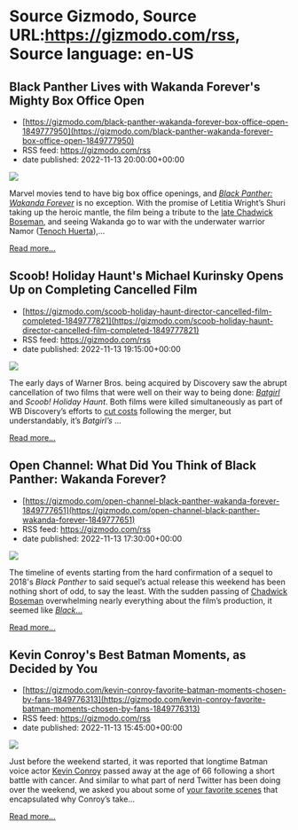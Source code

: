 # Source Gizmodo, Source URL:https://gizmodo.com/rss, Source language: en-US

## Black Panther Lives with Wakanda Forever's Mighty Box Office Open
 - [https://gizmodo.com/black-panther-wakanda-forever-box-office-open-1849777950](https://gizmodo.com/black-panther-wakanda-forever-box-office-open-1849777950)
 - RSS feed: https://gizmodo.com/rss
 - date published: 2022-11-13 20:00:00+00:00

<img src="https://i.kinja-img.com/gawker-media/image/upload/s--Efqixk5K--/c_fit,fl_progressive,q_80,w_636/a6d56678210ba9a0dde2076d4fc1b24c.jpg" /><p>Marvel movies tend to have big box office openings, and <a href="https://gizmodo.com/black-panther-2-end-credits-scene-marvel-spoilers-1849758729"><em>Black Panther: Wakanda Forever</em></a><em> </em>is no exception. With the promise of Letitia Wright’s Shuri taking up the heroic mantle, the film being a tribute to the <a href="https://gizmodo.com/chadwick-boseman-star-of-black-panther-has-passed-awa-1844887429">late Chadwick Boseman</a>, and seeing Wakanda go to war with the underwater warrior Namor (<a href="https://gizmodo.com/black-panther-wakanda-forever-marvel-tenoch-huerta-namo-1849484575">Tenoch Huerta</a>),…</p><p><a href="https://gizmodo.com/black-panther-wakanda-forever-box-office-open-1849777950">Read more...</a></p>

## Scoob! Holiday Haunt's Michael Kurinsky Opens Up on Completing Cancelled Film
 - [https://gizmodo.com/scoob-holiday-haunt-director-cancelled-film-completed-1849777821](https://gizmodo.com/scoob-holiday-haunt-director-cancelled-film-completed-1849777821)
 - RSS feed: https://gizmodo.com/rss
 - date published: 2022-11-13 19:15:00+00:00

<img src="https://i.kinja-img.com/gawker-media/image/upload/s--ERSlUOjz--/c_fit,fl_progressive,q_80,w_636/690f08e15d512f0589417cfe3292cd4d.jpg" /><p>The early days of Warner Bros. being acquired by Discovery saw the abrupt cancellation of two films that were well on their way to being done: <a href="https://gizmodo.com/batgirl-hbo-max-cancelled-purchase-accounting-explained-1849365191"><em>Batgirl</em></a><em> </em>and <em>Scoob! Holiday Haunt</em>. Both films were killed simultaneously as part of WB Discovery’s efforts to <a href="https://gizmodo.com/hbo-max-infinity-train-removal-warner-bros-discovery-1849428203">cut costs</a> following the merger, but understandably, it’s <em>Batgirl’s </em>…</p><p><a href="https://gizmodo.com/scoob-holiday-haunt-director-cancelled-film-completed-1849777821">Read more...</a></p>

## Open Channel: What Did You Think of Black Panther: Wakanda Forever?
 - [https://gizmodo.com/open-channel-black-panther-wakanda-forever-1849777651](https://gizmodo.com/open-channel-black-panther-wakanda-forever-1849777651)
 - RSS feed: https://gizmodo.com/rss
 - date published: 2022-11-13 17:30:00+00:00

<img src="https://i.kinja-img.com/gawker-media/image/upload/s--8wDsi2YS--/c_fit,fl_progressive,q_80,w_636/dfd97467d360d734924511d982dd9e5b.png" /><p>The timeline of events starting from the hard confirmation of a sequel to 2018's <em>Black Panther </em>to said sequel’s actual release this weekend has been nothing short of odd, to say the least. With the sudden passing of <a href="https://gizmodo.com/chadwick-boseman-star-of-black-panther-has-passed-awa-1844887429">Chadwick Boseman</a> overwhelming nearly everything about the film’s production, it seemed like <a href="https://gizmodo.com/black-panther-wakanda-forever-movie-review-marvel-studi-1849725648"><em>Black</em>…</a></p><p><a href="https://gizmodo.com/open-channel-black-panther-wakanda-forever-1849777651">Read more...</a></p>

## Kevin Conroy's Best Batman Moments, as Decided by You
 - [https://gizmodo.com/kevin-conroy-favorite-batman-moments-chosen-by-fans-1849776313](https://gizmodo.com/kevin-conroy-favorite-batman-moments-chosen-by-fans-1849776313)
 - RSS feed: https://gizmodo.com/rss
 - date published: 2022-11-13 15:45:00+00:00

<img src="https://i.kinja-img.com/gawker-media/image/upload/s--vPYh22Ez--/c_fit,fl_progressive,q_80,w_636/81436b6f431ed7a8dd9fc68e856ed8e5.jpg" /><p>Just before the weekend started, it was reported that longtime Batman voice actor <a href="https://gizmodo.com/kevin-conroy-dead-obituary-batman-dc-comics-rip-1849772917">Kevin Conroy</a> passed away at the age of 66 following a short battle with cancer. And similar to what part of nerd Twitter has been doing over the weekend, we asked you about some of <a href="https://gizmodo.com/open-channel-kevin-conroy-batman-moments-1849773121">your favorite scenes</a> that encapsulated why Conroy’s take…</p><p><a href="https://gizmodo.com/kevin-conroy-favorite-batman-moments-chosen-by-fans-1849776313">Read more...</a></p>
